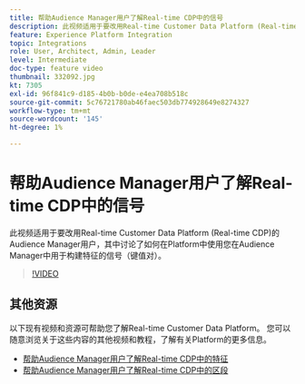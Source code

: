 ```yaml
---
title: 帮助Audience Manager用户了解Real-time CDP中的信号
description: 此视频适用于要改用Real-time Customer Data Platform (Real-time CDP)的Audience Manager用户，其中讨论了如何在Platform中使用您在Audience Manager中用于构建特征的信号（键值对）。
feature: Experience Platform Integration
topic: Integrations
role: User, Architect, Admin, Leader
level: Intermediate
doc-type: feature video
thumbnail: 332092.jpg
kt: 7305
exl-id: 96f841c9-d185-4b0b-b0de-e4ea708b518c
source-git-commit: 5c76721780ab46faec503db774928649e8274327
workflow-type: tm+mt
source-wordcount: '145'
ht-degree: 1%

---
```


# 帮助Audience Manager用户了解Real-time CDP中的信号

此视频适用于要改用Real-time Customer Data Platform (Real-time CDP)的Audience Manager用户，其中讨论了如何在Platform中使用您在Audience Manager中用于构建特征的信号（键值对）。

>[!VIDEO](https://video.tv.adobe.com/v/3410876/?quality=12&learn=on&captions=chi_hans)

## 其他资源

以下现有视频和资源可帮助您了解Real-time Customer Data Platform。 您可以随意浏览关于这些内容的其他视频和教程，了解有关Platform的更多信息。

* [帮助Audience Manager用户了解Real-time CDP中的特征](https://experienceleague.adobe.com/docs/audience-manager-learn/tutorials/other-integrations/integrating-with-rtcdp/rtcdp-traits-for-aam-users.html?lang=zh-Hans#other-integrations)
* [帮助Audience Manager用户了解Real-time CDP中的区段](https://experienceleague.adobe.com/docs/audience-manager-learn/tutorials/other-integrations/integrating-with-rtcdp/rtcdp-segments-for-aam-users.html?lang=zh-Hans#other-integrations)
